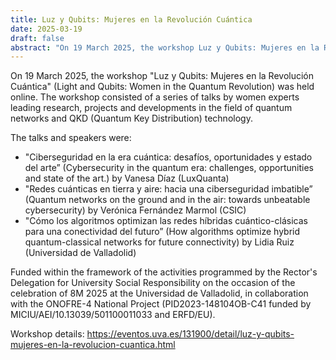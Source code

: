 ```yaml
---
title: Luz y Qubits: Mujeres en la Revolución Cuántica
date: 2025-03-19
draft: false
abstract: "On 19 March 2025, the workshop Luz y Qubits: Mujeres en la Revolución Cuántica (Light and Qubits: Women in the Quantum Revolution) was held online. The workshop consisted of a series of talks by women experts leading research, projects and developments in the field of quantum networks and QKD (Quantum Key Distribution) technology."
---
```


On 19 March 2025, the workshop "Luz y Qubits: Mujeres en la Revolución Cuántica" (Light and Qubits: Women in the Quantum Revolution) was held online. The workshop consisted of a series of talks by women experts leading research, projects and developments in the field of quantum networks and QKD (Quantum Key Distribution) technology.

The talks and speakers were:
- "Ciberseguridad en la era cuántica: desafíos, oportunidades y estado del arte” (Cybersecurity in the quantum era: challenges, opportunities and state of the art.) by Vanesa Díaz (LuxQuanta)
- "Redes cuánticas en tierra y aire: hacia una ciberseguridad imbatible” (Quantum networks on the ground and in the air: towards unbeatable cybersecurity) by Verónica Fernández Marmol (CSIC)
- "Cómo los algoritmos optimizan las redes híbridas cuántico-clásicas para una conectividad del futuro” (How algorithms optimize hybrid quantum-classical networks for future connectivity) by Lidia Ruiz (Universidad de Valladolid)

Funded within the framework of the activities programmed by the Rector's Delegation for University Social Responsibility on the occasion of the celebration of 8M 2025 at the Universidad de Valladolid, in collaboration with the ONOFRE-4 National Project (PID2023-148104OB-C41 funded by MICIU/AEI/10.13039/501100011033 and ERFD/EU).

Workshop details: https://eventos.uva.es/131900/detail/luz-y-qubits-mujeres-en-la-revolucion-cuantica.html

<!--more-->
